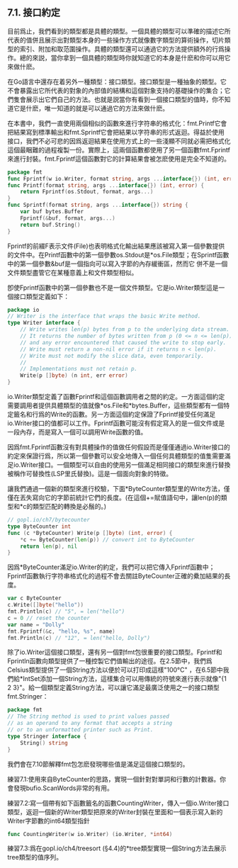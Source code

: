 ## 7.1. 接口約定

目前爲止，我們看到的類型都是具體的類型。一個具體的類型可以準確的描述它所代表的值併且展示出對類型本身的一些操作方式就像數字類型的算術操作，切片類型的索引、附加和取范圍操作。具體的類型還可以通過它的方法提供額外的行爲操作。總的來説，當你拿到一個具體的類型時你就知道它的本身是什麽和你可以用它來做什麽。

在Go語言中還存在着另外一種類型：接口類型。接口類型是一種抽象的類型。它不會暴露出它所代表的對象的內部值的結構和這個對象支持的基礎操作的集合；它們隻會展示出它們自己的方法。也就是説當你有看到一個接口類型的值時，你不知道它是什麽，唯一知道的就是可以通過它的方法來做什麽。

在本書中，我們一直使用兩個相似的函數來進行字符串的格式化：fmt.Printf它會把結果寫到標準輸出和fmt.Sprintf它會把結果以字符串的形式返迴。得益於使用接口，我們不必可悲的因爲返迴結果在使用方式上的一些淺顯不同就必需把格式化這個最睏難的過程複製一份。實際上，這兩個函數都使用了另一個函數fmt.Fprintf來進行封裝。fmt.Fprintf這個函數對它的計算結果會被怎麽使用是完全不知道的。

``` go
package fmt
func Fprintf(w io.Writer, format string, args ...interface{}) (int, error)
func Printf(format string, args ...interface{}) (int, error) {
	return Fprintf(os.Stdout, format, args...)
}
func Sprintf(format string, args ...interface{}) string {
	var buf bytes.Buffer
	Fprintf(&buf, format, args...)
	return buf.String()
}
```

Fprintf的前綴F表示文件(File)也表明格式化輸出結果應該被寫入第一個參數提供的文件中。在Printf函數中的第一個參數os.Stdout是*os.File類型；在Sprintf函數中的第一個參數&buf是一個指向可以寫入字節的內存緩衝區，然而它
併不是一個文件類型盡管它在某種意義上和文件類型相似。

卽使Fprintf函數中的第一個參數也不是一個文件類型。它是io.Writer類型這是一個接口類型定義如下：

``` go
package io
// Writer is the interface that wraps the basic Write method.
type Writer interface {
	// Write writes len(p) bytes from p to the underlying data stream.
	// It returns the number of bytes written from p (0 <= n <= len(p))
	// and any error encountered that caused the write to stop early.
	// Write must return a non-nil error if it returns n < len(p).
	// Write must not modify the slice data, even temporarily.
	//
	// Implementations must not retain p.
	Write(p []byte) (n int, err error)
}
```

io.Writer類型定義了函數Fprintf和這個函數調用者之間的約定。一方面這個約定需要調用者提供具體類型的值就像\*os.File和\*bytes.Buffer，這些類型都有一個特定籤名和行爲的Write的函數。另一方面這個約定保證了Fprintf接受任何滿足io.Writer接口的值都可以工作。Fprintf函數可能沒有假定寫入的是一個文件或是一段內存，而是寫入一個可以調用Write函數的值。

因爲fmt.Fprintf函數沒有對具體操作的值做任何假設而是僅僅通過io.Writer接口的約定來保證行爲，所以第一個參數可以安全地傳入一個任何具體類型的值隻需要滿足io.Writer接口。一個類型可以自由的使用另一個滿足相同接口的類型來進行替換被稱作可替換性(LSP里氏替換)。這是一個面向對象的特徵。

讓我們通過一個新的類型來進行校驗，下面\*ByteCounter類型里的Write方法，僅僅在丟失寫向它的字節前統計它們的長度。(在這個+=賦值語句中，讓len(p)的類型和\*c的類型匹配的轉換是必鬚的。)

```go
// gopl.io/ch7/bytecounter
type ByteCounter int
func (c *ByteCounter) Write(p []byte) (int, error) {
    *c += ByteCounter(len(p)) // convert int to ByteCounter
    return len(p), nil
}
```
因爲*ByteCounter滿足io.Writer的約定，我們可以把它傳入Fprintf函數中；Fprintf函數執行字符串格式化的過程不會去關註ByteCounter正確的纍加結果的長度。

```go
var c ByteCounter
c.Write([]byte("hello"))
fmt.Println(c) // "5", = len("hello")
c = 0 // reset the counter
var name = "Dolly"
fmt.Fprintf(&c, "hello, %s", name)
fmt.Println(c) // "12", = len("hello, Dolly")
```

除了io.Writer這個接口類型，還有另一個對fmt包很重要的接口類型。Fprintf和Fprintln函數向類型提供了一種控製它們值輸出的途徑。在2.5節中，我們爲Celsius類型提供了一個String方法以便於可以打印成這樣"100°C" ，在6.5節中我們給*IntSet添加一個String方法，這樣集合可以用傳統的符號來進行表示就像"{1 2 3}"。給一個類型定義String方法，可以讓它滿足最廣泛使用之一的接口類型fmt.Stringer：

```go
package fmt
// The String method is used to print values passed
// as an operand to any format that accepts a string
// or to an unformatted printer such as Print.
type Stringer interface {
    String() string
}
```

我們會在7.10節解釋fmt包怎麽發現哪些值是滿足這個接口類型的。

練習7.1:使用來自ByteCounter的思路，實現一個針對對單詞和行數的計數器。你會發現bufio.ScanWords非常的有用。

練習7.2:寫一個帶有如下函數籤名的函數CountingWriter，傳入一個io.Writer接口類型，返迴一個新的Writer類型把原來的Writer封裝在里面和一個表示寫入新的Writer字節數的int64類型指針

```go
func CountingWriter(w io.Writer) (io.Writer, *int64)
```

練習7.3:爲在gopl.io/ch4/treesort (§4.4)的*tree類型實現一個String方法去展示tree類型的值序列。
